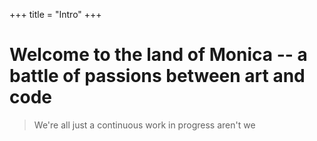 +++
title = "Intro"
+++

# Welcome to the land of Monica -- a battle of passions between art and code

> We're all just a continuous work in progress aren't we
